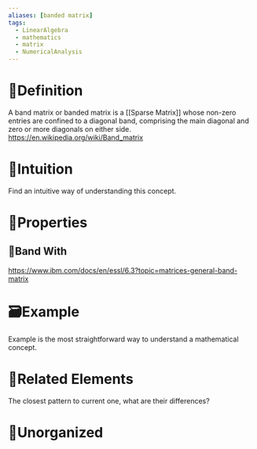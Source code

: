 ```yaml
---
aliases: [banded matrix]
tags:
  - LinearAlgebra
  - mathematics
  - matrix
  - NumericalAnalysis
---
```


# 📝Definition
A band matrix or banded matrix is a [[Sparse Matrix]] whose non-zero entries are confined to a diagonal band, comprising the main diagonal and zero or more diagonals on either side.
https://en.wikipedia.org/wiki/Band_matrix
# 🧠Intuition
Find an intuitive way of understanding this concept.

# 🌈Properties
## 🔴Band With
https://www.ibm.com/docs/en/essl/6.3?topic=matrices-general-band-matrix


# 🗃Example
Example is the most straightforward way to understand a mathematical concept.

# 🌱Related Elements
The closest pattern to current one, what are their differences?


# 🍂Unorganized